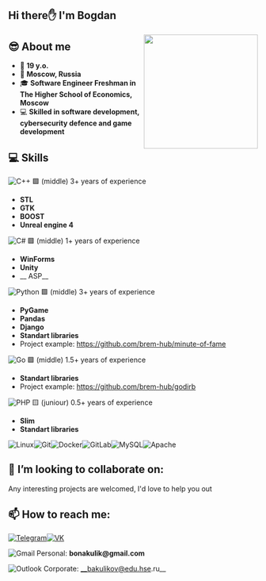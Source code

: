 <h2> Hi there✋ I'm Bogdan</h2>
<img align='right' src="https://media4.giphy.com/media/cpMdmnEsZ9uVUfhHSe/giphy.gif" width="230">

## 😎 About me
- 🔞 __19 y.o.__
- 📍 __Moscow, Russia__
- 🎓 __Software Engineer Freshman in The Higher School of Economics, Moscow__
- 💻 __Skilled in software development, cybersecurity defence and game development__

## 💻 Skills
<img alt="C++" src="https://img.shields.io/badge/c++-%2300599C.svg?style=for-the-badge&logo=c%2B%2B&logoColor=white"/>  🟩 (middle) 3+ years of experience
- __STL__
- __GTK__
- __BOOST__
- __Unreal engine 4__

<img alt="C#" src="https://img.shields.io/badge/c%23-%23239120.svg?style=for-the-badge&logo=c-sharp&logoColor=white"/>      🟩 (middle) 1+ years of experience
- __WinForms__
- __Unity__
- __ ASP__

<img alt="Python" src="https://img.shields.io/badge/-Python-ffd541?style=for-the-badge&logo=Python"/> 🟩 (middle) 3+ years of experience
- __PyGame__
- __Pandas__
- __Django__
- __Standart libraries__
- Project example: https://github.com/brem-hub/minute-of-fame

<img alt="Go" src="https://img.shields.io/badge/go-%2300ADD8.svg?style=for-the-badge&logo=go&logoColor=white"/>  🟩 (middle) 1.5+ years of experience
- __Standart libraries__
- Project example: https://github.com/brem-hub/godirb

<img alt="PHP" src="https://img.shields.io/badge/php-%23777BB4.svg?style=for-the-badge&logo=php&logoColor=white"/>  🟨 (juniour) 0.5+ years of experience
- __Slim__
- __Standart libraries__

<img alt="Linux" src="https://img.shields.io/badge/Linux-FCC624?style=for-the-badge&logo=linux&logoColor=black"><img alt="Git" src="https://img.shields.io/badge/git-%23F05033.svg?style=for-the-badge&logo=git&logoColor=white"/><img alt="Docker" src="https://img.shields.io/badge/docker-%230db7ed.svg?style=for-the-badge&logo=docker&logoColor=white"/><img alt="GitLab" src="https://img.shields.io/badge/gitlab-%23181717.svg?style=for-the-badge&logo=gitlab&logoColor=white"/><img alt="MySQL" src="https://img.shields.io/badge/mysql-%2300f.svg?style=for-the-badge&logo=mysql&logoColor=white"/><img alt="Apache" src="https://img.shields.io/badge/apache-%23D42029.svg?style=for-the-badge&logo=apache&logoColor=white"/>

## 👯 I’m looking to collaborate on:
Any interesting projects are welcomed, I'd love to help you out

## 📫 How to reach me:
[![Telegram](https://img.shields.io/badge/telegram-1DA1F2?logo=telegram&style=for-the-badge&logoColor=fff)](https://t.me/Bremlo)[![VK](https://img.shields.io/badge/VK-4b74a2?logo=vk&style=for-the-badge&logoColor=fff)](https://vk.com/bremthe)

<img alt="Gmail" src="https://img.shields.io/badge/Gmail-D14836?style=for-the-badge&logo=gmail&logoColor=white"/> Personal: __bonakulik@gmail.com__

<img alt="Outlook" src="https://img.shields.io/badge/Microsoft_Outlook-0078D4?style=for-the-badge&logo=microsoft-outlook&logoColor=white" /> Corporate: __bakulikov@edu.hse.ru__
